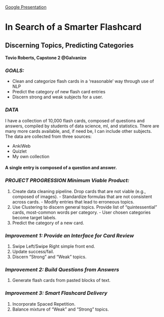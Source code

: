 [Google Presentation](https://docs.google.com/presentation/d/1382PGj1Ljha43d8BnQAKAfSGJM_bGphilbakYj5520A/edit?usp=sharing)

# In Search of a Smarter Flashcard
## Discerning Topics, Predicting Categories
#### Tovio Roberts, Capstone 2 @Galvanize


### *GOALS:*
- Clean and categorize flash cards in a ‘reasonable’ way through use of NLP
- Predict the category of new flash card entries
- Discern strong and weak subjects for a user.

### *DATA*
I have a collection of 10,000 flash cards, composed of questions and answers, compiled by students of data science, ml, and statistics. There are many more cards available, and, if need be, I can include other subjects. The data are collected from three sources:
- AnkiWeb
- Quizlet
- My own collection

#### A single entry is composed of a question and answer.

### *PROJECT PROGRESSION Minimum Viable Product:*
1. Create data cleaning pipeline.
Drop cards that are not viable (e.g., composed of images). - Standardize formulas that are not consistent across cards. - Modify entries that lead to erroneous topics.
2. Use Clustering to discern general topics.
Provide list of “quintessential” cards, most-common words per category. - User chosen categories become target labels.
3. Predict the category of a new card.

### *Improvement 1: Provide an Interface for Card Review*
1. Swipe Left/Swipe Right simple front end.
2. Update success/fail.
3. Discern “Strong” and “Weak” topics.

### *Improvement 2: Build Questions from Answers*
1. Generate flash cards from pasted blocks of text.

### *Improvement 3: Smart Flashcard Delivery*
1. Incorporate Spaced Repetition.
2. Balance mixture of “Weak” and “Strong” topics.
